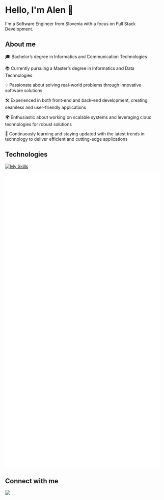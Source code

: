 # Hello, I'm Alen 👋  

I'm a Software Engineer from Slovenia with a focus on Full Stack Development.

## About me
<p>🎓 Bachelor’s degree in Informatics and Communication Technologies </p>
<p>📚 Currently pursuing a Master’s degree in Informatics and Data Technologies</p>
<p>💡 Passionate about solving real-world problems through innovative software solutions</p>
<p>🛠 Experienced in both front-end and back-end development, creating seamless and user-friendly applications</p>
<p>🌍 Enthusiastic about working on scalable systems and leveraging cloud technologies for robust solutions</p>
<p>🎯 Continuously learning and staying updated with the latest trends in technology to deliver efficient and cutting-edge applications</p>


## Technologies

[![My Skills](https://skillicons.dev/icons?i=js,ts,nodejs,express,nestjs,tailwind,bootstrap,svelte,react,flutter,dart,python,fastapi,cs,dotnet,mysql,mongodb,postgres,firebase,docker&perline=22)](https://skillicons.dev)

<p align="center">
  <a href="https://github.com/SarugaAlen">
    <img src="https://raw.githubusercontent.com/SarugaAlen/SarugaAlen/main/github-metrics.svg" />
  </a>
</p>

## Connect with me
<a align="center" href="https://www.linkedin.com/in/alen%C5%A1aruga/">
    <img height="50" src="https://cdn2.iconfinder.com/data/icons/social-icon-3/512/social_style_3_in-306.png"/>
</a>

